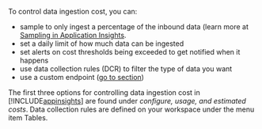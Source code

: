 To control data ingestion cost, you can:

- sample to only ingest a percentage of the inbound data (learn more at [Sampling in Application Insights](/azure/azure-monitor/app/sampling#ingestion-sampling).
- set a daily limit of how much data can be ingested
- set alerts on cost thresholds being exceeded to get notified when it happens
- use data collection rules (DCR) to filter the type of data you want
- use a custom endpoint ([go to section](#use-a-custom-endpoint))

The first three options for controlling data ingestion cost in [!INCLUDE[appinsights](azure-appinsights-name.md)] are found under _configure, usage, and estimated costs_. Data collection rules are defined on your workspace under the menu item Tables.